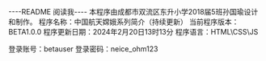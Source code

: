 ----README 阅读我----
本程序由成都市双流区东升小学2018届5班孙国瑜设计和制作。
程序名称：中国航天嫦娥系列简介（持续更新）
当前程序版本：BETA1.0.0
程序更新日期：2024年2月20日13时13分
程序语言：HTML\CSS\JS

登录账号：betauser
登录密码：neice_ohm123